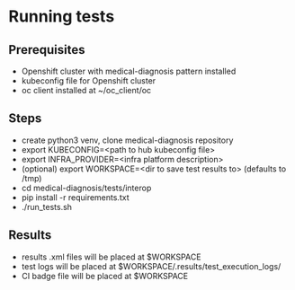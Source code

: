 # Running tests

## Prerequisites

* Openshift cluster with medical-diagnosis pattern installed
* kubeconfig file for Openshift cluster
* oc client installed at ~/oc_client/oc

## Steps

* create python3 venv, clone medical-diagnosis repository
* export KUBECONFIG=\<path to hub kubeconfig file>
* export INFRA_PROVIDER=\<infra platform description>
* (optional) export WORKSPACE=\<dir to save test results to> (defaults to /tmp)
* cd medical-diagnosis/tests/interop
* pip install -r requirements.txt
* ./run_tests.sh

## Results

* results .xml files will be placed at $WORKSPACE
* test logs will be placed at $WORKSPACE/.results/test_execution_logs/
* CI badge file will be placed at $WORKSPACE
